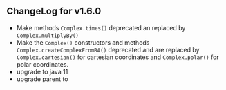 ## ChangeLog for v1.6.0
- Make methods `Complex.times()` deprecated an replaced by `Complex.multiplyBy()`
- Make the `Complex()` constructors and methods `Complex.createComplexFromRA()` deprecated and are replaced by 
`Complex.cartesian()` for cartesian coordinates and `Complex.polar()` for polar coordinates.
- upgrade to java 11
- upgrade parent to 